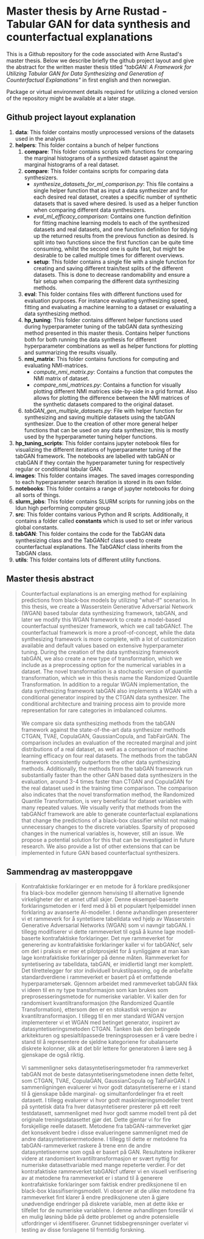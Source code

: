 # Master thesis by **Arne Rustad** - Tabular GAN for data synthesis and counterfactual explanations


This is a Github repository for the code associated with Arne Rustad's master thesis. Below we describe briefly the github project layout and give the abstract for the written master thesis titled *"tabGAN: A Framework for Utilizing Tabular GAN for Data Synthesizing and Generation of Counterfactual Explanations"* in first english and then norwegian.

Package or virtual environment details required for utilizing a cloned version of the repository might be available at a later stage.


## Github project layout explanation

1. **data**: This folder contains mostly unprocessed versions of the datasets used in the analysis
3. **helpers**: This folder contains a bunch of helper functions
    1. **compare**: This folder contains scripts with functions for comparing the marginal histograms of a synthesized dataset against the marginal histograms of a real dataset.
    2. **compare**: This folder contains scripts for comparing data synthesizers.
        - *synthesize_datasets_for_ml_comparison.py*: This file contains a single helper function that as input a data synthesizer and for each desired real dataset, creates a specific number of synthetic datasets that is saved where desired. Is used as a helper function when comparing different data synthesizers.
        - *eval_ml_efficacy_comparison*: Contains one function definition for fitting machine learning models to each of the synthesized datasets and real datasets, and one function definition for tidying up the returned results from the previous function as desired. Is split into two functions since the first function can be quite time consuming, whilst the second one is quite fast, but might be desirable to be called multiple times for different overviews.
        - **setup**: This folder contains a single file with a single function for creating and saving different train/test splits of the different datasets. This is done to decrease randomability and ensure a fair setup when comparing the different data synthesizing methods.
    3. **eval**: This folder contains files with different functions used for evaluation purposes. For instance evaluating synthesizing speed, fitting and evaluating a machine learning to a dataset or evaluating a data synthesizing method.
    4. **hp_tuning**: This folder contains different helper functions used during hyperparameter tuning of the tabGAN data synthesizing method presented in this master thesis. Contains helper functions both for both running the data synthesis for different hyperparameter combinations as well as helper functions for plotting and summarizing the results visually.
    5. **nmi_matrix**: This folder contains functions for computing and evaluating NMI-matrices.
        - *compute_nmi_matrix.py*: Contains a function that computes the NMI matrix of dataset.
        - *compare_nmi_matrices.py*: Contains a function for visually plotting different NMI matrices side-by-side in a grid format. Also allows for plotting the difference between the NMI matrices of the synthetic datasets compared to the original dataset.
    6. *tabGAN_gen_multiple_datasets.py*: File with helper function for synthesizing and saving multiple datasets using the tabGAN synthesizer. Due to the creation of other more general helper functions that can be used on any data synthesizer, this is mostly used by the hyperparameter tuning helper functions.
3. **hp_tuning_scripts**: This folder contains jupyter notebook files for visualizing the different iterations of hyperparameter tuning of the tabGAN framework. The notebooks are labelled with tabGAN or ctabGAN if they contain the hyperparameter tuning for respectively regular or conditional tabular GAN.
4. **images**: This folder contains images. The saved images corresponding to each hyperparameter search iteration is stored in its own folder.
5. **notebooks**: This folder contains a range of jupyter notebooks for doing all sorts of things.
6. **slurm_jobs**: This folder contains SLURM scripts for running jobs on the Idun high performing computer group
7. **src**: This folder contains various Python and R scripts. Additionally, it contains a folder called **constants** which is used to set or infer various global constants.
8. **tabGAN**: This folder contains the code for the TabGAN data synthesizing class and the TabGANcf class used to create counterfactual explanations. The TabGANcf class inherits from the TabGAN class.
9. **utils**: This folder contains lots of different utility functions.

## Master thesis abstract

> Counterfactual explanations is an emerging method for explaining predictions from black-box models by utilizing "what-if" scenarios. In this thesis, we create a Wasserstein Generative Adversarial Network (WGAN) based tabular data synthesizing framework, tabGAN, and later we modify this WGAN framework to create a model-based counterfactual synthesizer framework, which we call tabGANcf. The counterfactual framework is more a proof-of-concept, while the data synthesizing framework is more complete, with a lot of customization available and default values based on extensive hyperparameter tuning. During the creation of the data synthesizing framework tabGAN, we also create a new type of transformation, which we include as a preprocessing option for the numerical variables in a dataset. The novel transformation is a stochastic version of quantile transformation, which we in this thesis name the Randomized Quantile Transformation. In addition to a regular WGAN implementation, the data synthesizing framework tabGAN also implements a WGAN with a conditional generator inspired by the CTGAN data synthesizer. The conditional architecture and training process aim to provide more representation for rare categories in imbalanced columns. <br/> <br/>
We compare six data synthesizing methods from the tabGAN framework against the state-of-the-art data synthesizer methods CTGAN, TVAE, CopulaGAN, GaussianCopula, and TabFairGAN. The comparison includes an evaluation of the recreated marginal and joint distributions of a real dataset, as well as a comparison of machine learning efficacy on four real datasets. The methods from the tabGAN framework consistently outperform the other data synthesizing methods. Additionally, the methods from the tabGAN framework run substantially faster than the other GAN based data synthesizers in the evaluation, around 3-4 times faster than CTGAN and CopulaGAN for the real dataset used in the training time comparison. The comparison also indicates that the novel transformation method, the Randomized Quantile Transformation, is very beneficial for dataset variables with many repeated values. We visually verify that methods from the tabGANcf framework are able to generate counterfactual explanations that change the predictions of a black-box classifier whilst not making unnecessary changes to the discrete variables. Sparsity of proposed changes in the numerical variables is, however, still an issue. We propose a potential solution for this that can be investigated in future research. We also provide a list of other extensions that can be implemented in future GAN based counterfactual synthesizers.

## Sammendrag av masteroppgave

> Kontrafaktiske forklaringer er en metode for å forklare prediksjoner fra black-box modeller gjennom henvising til alternative lignende virkeligheter der et annet utfall skjer. Denne eksempel-baserte forklaringsmetoden er i ferd med å bli et populært hjelpemiddel innen forklaring av avanserte AI-modeller. I denne avhandlingen presenterer vi et rammeverk for å syntetisere tabelldata ved hjelp av Wasserstein Generative Adversarial Networks (WGAN) som vi navngir tabGAN. I tillegg modifiserer vi dette rammeverket til også å kunne lage modell-baserte kontrafaktiske forklaringer. Det nye rammeverket for generering av kontrafaktiske forklaringer kaller vi for tabGANcf, selv om det i praksis er mer et pilotprosjekt for å synliggjøre at man kan lage kontrafaktiske forklaringer på denne måten. Rammeverket for syntetisering av tabelldata, tabGAN, er imidlertid langt mer komplett. Det tilrettelegger for stor individuell brukstilpasning, og de anbefalte standardverdiene i rammeverket er basert på et omfattende hyperparametersøk. Gjennom arbeidet med rammeverket tabGAN fikk vi ideen til en ny type transformasjon som kan brukes som preprosesseringsmetode for numeriske variabler. Vi kaller den for randomisert kvantiltransformasjon (the Randomized Quantile Transformation), ettersom den er en stokastisk versjon av kvantiltransformasjon. I tillegg til en mer standard WGAN versjon implementerer vi et WGAN med betinget generator, inspirert av datasyntetiseringsmetoden CTGAN. Tanken bak den betingede arkitekturen og spesialtilpassede treningsprosessen er å være bedre i stand til å representere de sjeldne kategoriene for ubalanserte diskrete kolonner, slik at det blir lettere for generatoren å lære seg å gjenskape de også riktig. <br/> <br/>
Vi sammenligner seks datasyntetiseringsmetoder fra rammeverket tabGAN mot de beste datasyntetiseringsmetodene innen dette feltet, som CTGAN, TVAE, CopulaGAN, GaussianCopula og TabFairGAN. I sammenligningen evaluerer vi hvor godt datasyntetisererne er i stand til å gjenskape både marginal- og simultanfordelinger fra et reelt datasett. I tillegg evaluerer vi hvor godt maskinlæringsmodeller trent på syntetisk data fra hver datasyntetiserer presterer på ett reelt testdatasett, sammenlignet med hvor godt samme modell trent på det originale treningsdatasettet gjør det. Dette gjentar vi for fire forskjellige reelle datasett. Metodene fra tabGAN-rammeverket gjør det konsekvent bedre i disse evalueringene sammenlignet med de andre datasyntetiserermetodene. I tillegg til dette er metodene fra tabGAN-rammeverket raskere å trene enn de andre datasyntetisererne som også er basert på GAN. Resultatene indikerer videre at randomisert kvantiltransformasjon er svært nyttig for numeriske datasettvariable med mange repeterte verdier. For det kontrafaktiske rammeverket tabGANcf utfører vi en visuell verifisering av at metodene fra rammeverket er i stand til å generere kontrafaktiske forklaringer som faktisk endrer prediksjonene til en black-box klassifiseringsmodell. Vi observer at de ulike metodene fra rammeverket fint klarer å endre prediksjonene uten å gjøre unødvendige endringer på diskrete variable, men at dette ikke er tilfellet for de numeriske variablene. I denne avhandlingen foreslår vi en mulig løsning både på dette problemet og andre potensielle utfordringer vi identifiserer. Grunnet tidsbegrensninger overlater vi testing av disse forslagene til fremtidig forskning.
